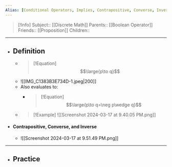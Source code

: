 ```yaml
---
Alias: [Conditional Operators, Implies, Contrapositive, Converse, Inverse]
---
```

> [!Info]
> Subject:: [[Discrete Math]]
> Parents:: [[Boolean Operator]]
> Friends:: [[Proposition]]
> Children:: 
---
- ## Definition
	- > [!Equation]
	  > $$\large{p\to q}$$
	- ![[IMG_C1383B3E734D-1.jpeg|200]]
	- Also evaluates to:
		- >[!Equation]
		  > $$\large{p\to q=\neg p\wedge q}$$
	- > [!Example]
	  > ![[Screenshot 2024-03-17 at 9.40.05 PM.png]]
- #### Contrapositive, Converse, and Inverse
	- ![[Screenshot 2024-03-17 at 9.51.49 PM.png]]
---
- ## Practice